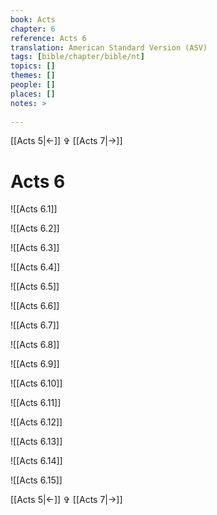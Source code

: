```yaml
---
book: Acts
chapter: 6
reference: Acts 6
translation: American Standard Version (ASV)
tags: [bible/chapter/bible/nt]
topics: []
themes: []
people: []
places: []
notes: >
  
---
```


[[Acts 5|<-]] ✞ [[Acts 7|->]]

# Acts 6

![[Acts 6.1]]

![[Acts 6.2]]

![[Acts 6.3]]

![[Acts 6.4]]

![[Acts 6.5]]

![[Acts 6.6]]

![[Acts 6.7]]

![[Acts 6.8]]

![[Acts 6.9]]

![[Acts 6.10]]

![[Acts 6.11]]

![[Acts 6.12]]

![[Acts 6.13]]

![[Acts 6.14]]

![[Acts 6.15]]

[[Acts 5|<-]] ✞ [[Acts 7|->]]
